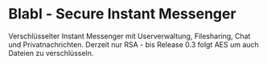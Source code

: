 # Blabl - Secure Instant Messenger
Verschlüsselter Instant Messenger mit Userverwaltung, Filesharing, Chat und Privatnachrichten. Derzeit nur RSA - bis Release 0.3 folgt AES um auch Dateien zu verschlüsseln.
